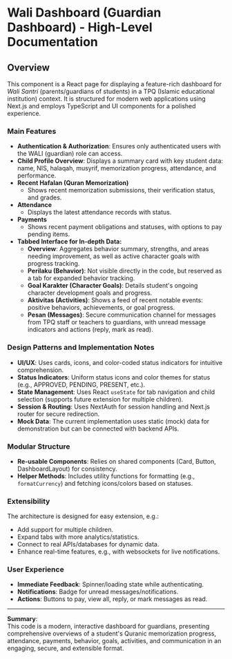 # Wali Dashboard (Guardian Dashboard) - High-Level Documentation

## Overview

This component is a React page for displaying a feature-rich dashboard for _Wali Santri_ (parents/guardians of students) in a TPQ (Islamic educational institution) context. It is structured for modern web applications using Next.js and employs TypeScript and UI components for a polished experience.

### Main Features

- **Authentication & Authorization**: Ensures only authenticated users with the WALI (guardian) role can access.
- **Child Profile Overview**: Displays a summary card with key student data: name, NIS, halaqah, musyrif, memorization progress, attendance, and performance.
- **Recent Hafalan (Quran Memorization)**
  - Shows recent memorization submissions, their verification status, and grades.
- **Attendance**
  - Displays the latest attendance records with status.
- **Payments**
  - Shows recent payment obligations and statuses, with options to pay pending items.
- **Tabbed Interface for In-depth Data:**
  - **Overview**: Aggregates behavior summary, strengths, and areas needing improvement, as well as active character goals with progress tracking.
  - **Perilaku (Behavior)**: Not visible directly in the code, but reserved as a tab for expanded behavior tracking.
  - **Goal Karakter (Character Goals)**: Details student's ongoing character development goals and progress.
  - **Aktivitas (Activities)**: Shows a feed of recent notable events: positive behaviors, achievements, or goal progress.
  - **Pesan (Messages)**: Secure communication channel for messages from TPQ staff or teachers to guardians, with unread message indicators and actions (reply, mark as read).

### Design Patterns and Implementation Notes

- **UI/UX**: Uses cards, icons, and color-coded status indicators for intuitive comprehension.
- **Status Indicators**: Uniform status icons and color themes for status (e.g., APPROVED, PENDING, PRESENT, etc.).
- **State Management**: Uses React `useState` for tab navigation and child selection (supports future extension for multiple children).
- **Session & Routing**: Uses NextAuth for session handling and Next.js router for secure redirection.
- **Mock Data**: The current implementation uses static (mock) data for demonstration but can be connected with backend APIs.

### Modular Structure

- **Re-usable Components**: Relies on shared components (Card, Button, DashboardLayout) for consistency.
- **Helper Methods**: Includes utility functions for formatting (e.g., `formatCurrency`) and fetching icons/colors based on statuses.

### Extensibility

The architecture is designed for easy extension, e.g.:

- Add support for multiple children.
- Expand tabs with more analytics/statistics.
- Connect to real APIs/databases for dynamic data.
- Enhance real-time features, e.g., with websockets for live notifications.

### User Experience

- **Immediate Feedback**: Spinner/loading state while authenticating.
- **Notifications**: Badge for unread messages/notifications.
- **Actions**: Buttons to pay, view all, reply, or mark messages as read.

---

**Summary**:  
This code is a modern, interactive dashboard for guardians, presenting comprehensive overviews of a student's Quranic memorization progress, attendance, payments, behavior, goals, activities, and communication in an engaging, secure, and extensible format.
